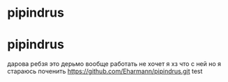 # pipindrus
# pipindrus
дарова ребзя это дерьмо вообще работать не хочет я хз что с ней но я стараюсь поченить https://github.com/Eharmann/pipindrus.git test

